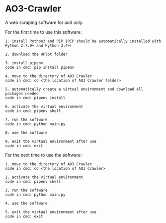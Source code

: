 # AO3-Crawler
A web scraping software for ao3 only. 


For the first time to use this software:
	
	1. install Python3 and PIP (PIP should be automatically installed with Python 2.7.9+ and Python 3.4+)

	2. download the RPlot folder
	
	3. install pipenv
	code in cmd: pip install pipenv

	4. move to the directory of AO3 Crawler
	code in cmd: cd <the location of AO3 Crawler folder>

	5. automatically create a virtual environment and download all packages needed
	code in cmd: pipenv install

	6. activate the virtual environment
	code in cmd: pipenv shell

	7. run the software
	code in cmd: python main.py
	
	8. use the software

	9. exit the virtual environment after use
	code in cmd: exit

For the next time to use the software:
	
	1. move to the directory of AO3 Crawler
	code in cmd: cd <the location of AO3 Crawler>

	2. activate the virtual environment
	code in cmd: pipenv shell

	3. run the software
	code in cmd: python main.py

	4. use the software

	5. exit the virtual environment after use
	code in cmd: exit
